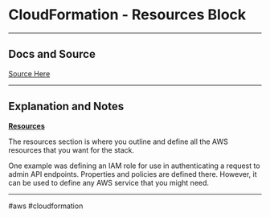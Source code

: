 # CloudFormation - Resources Block

---
## Docs and Source
[Source Here](https://docs.aws.amazon.com/cloudformation/index.html)

---
## Explanation and Notes

**[Resources](https://docs.aws.amazon.com/AWSCloudFormation/latest/UserGuide/resources-section-structure.html)**

The resources section is where you outline and define all the AWS resources that you want for the stack.

One example was defining an IAM role for use in authenticating a request to admin API endpoints. Properties and policies are defined there. However, it can be used to define any AWS service that you might need.

---


#aws 
	#cloudformation
